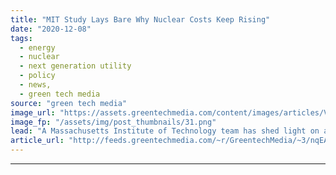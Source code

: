 ```yaml
---
title: "MIT Study Lays Bare Why Nuclear Costs Keep Rising"
date: "2020-12-08"
tags: 
  - energy
  - nuclear
  - next generation utility
  - policy
  - news,
  - green tech media
source: "green tech media"
image_url: "https://assets.greentechmedia.com/content/images/articles/Vogtle_Georgia_Power_Nuclear_Plant_XL_2_2.jpg"
image_fp: "/assets/img/post_thumbnails/31.png"
lead: "A Massachusetts Institute of Technology team has shed light on a key challenge for the nuclear industry -  the rising cost of new plants. And the answer provides support to those who believe small modular reactors ultimately may be the best route to co ..."
article_url: "http://feeds.greentechmedia.com/~r/GreentechMedia/~3/nqEAgLoAIuM/mit-study-lays-bare-why-nuclear-costs-keep-rising"
---
```


---
